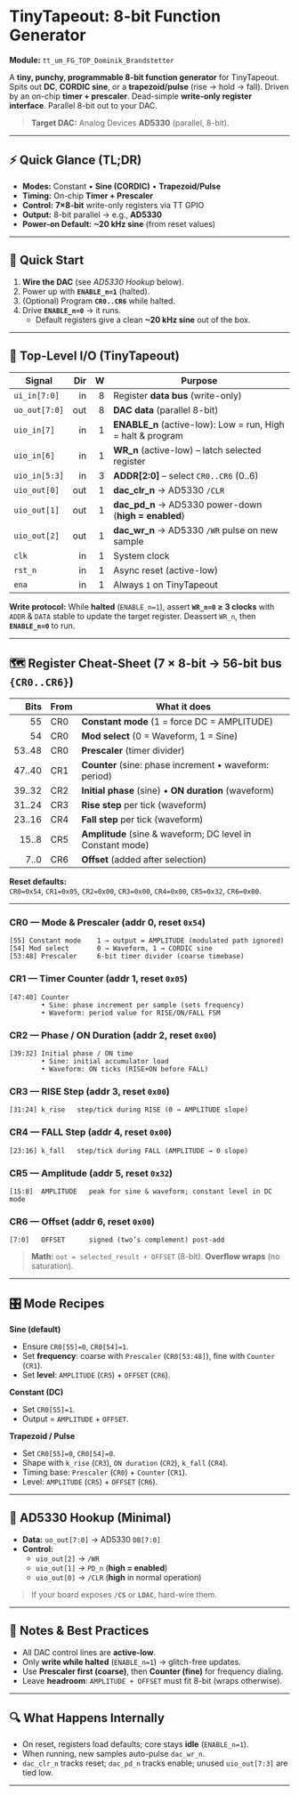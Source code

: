 # TinyTapeout: 8-bit Function Generator  
**Module:** `tt_um_FG_TOP_Dominik_Brandstetter`

A **tiny, punchy, programmable 8-bit function generator** for TinyTapeout. Spits out **DC**, **CORDIC sine**, or a **trapezoid/pulse** (rise → hold → fall). Driven by an on-chip **timer + prescaler**. Dead-simple **write-only register interface**. Parallel 8-bit out to your DAC.

> **Target DAC:** Analog Devices **AD5330** (parallel, 8-bit).

---

## ⚡ Quick Glance (TL;DR)

- **Modes:** Constant • **Sine (CORDIC)** • **Trapezoid/Pulse**  
- **Timing:** On-chip **Timer + Prescaler**  
- **Control:** **7×8-bit** write-only registers via TT GPIO  
- **Output:** 8-bit parallel → e.g., **AD5330**  
- **Power-on Default:** **~20 kHz sine** (from reset values)

---

## 🚀 Quick Start

1. **Wire the DAC** (see *AD5330 Hookup* below).  
2. Power up with **`ENABLE_n=1`** (halted).  
3. (Optional) Program **`CR0..CR6`** while halted.  
4. Drive **`ENABLE_n=0`** → it runs.  
   - Default registers give a clean **~20 kHz sine** out of the box.

---

## 🧰 Top-Level I/O (TinyTapeout)

| Signal         | Dir | W | Purpose |
|---|---:|---:|---|
| `ui_in[7:0]`   | in  | 8 | Register **data bus** (write-only) |
| `uo_out[7:0]`  | out | 8 | **DAC data** (parallel 8-bit) |
| `uio_in[7]`    | in  | 1 | **ENABLE_n** (active-low): Low = run, High = halt & program |
| `uio_in[6]`    | in  | 1 | **WR_n** (active-low) – latch selected register |
| `uio_in[5:3]`  | in  | 3 | **ADDR[2:0]** – select `CR0..CR6` (0..6) |
| `uio_out[0]`   | out | 1 | **dac_clr_n** → AD5330 `/CLR` |
| `uio_out[1]`   | out | 1 | **dac_pd_n** → AD5330 power-down (**high = enabled**) |
| `uio_out[2]`   | out | 1 | **dac_wr_n** → AD5330 `/WR` pulse on new sample |
| `clk`          | in  | 1 | System clock |
| `rst_n`        | in  | 1 | Async reset (active-low) |
| `ena`          | in  | 1 | Always `1` on TinyTapeout |

**Write protocol:** While **halted** (`ENABLE_n=1`), assert **`WR_n=0` ≥ 3 clocks** with `ADDR` & `DATA` stable to update the target register. Deassert `WR_n`, then **`ENABLE_n=0`** to run.

---

## 🗺️ Register Cheat-Sheet (7 × 8-bit → 56-bit bus `{CR0..CR6}`)

| Bits   | From | What it does |
|---:|---|---|
| 55     | CR0 | **Constant mode** (1 = force DC = AMPLITUDE) |
| 54     | CR0 | **Mod select** (0 = Waveform, 1 = Sine) |
| 53..48 | CR0 | **Prescaler** (timer divider) |
| 47..40 | CR1 | **Counter** (sine: phase increment • waveform: period) |
| 39..32 | CR2 | **Initial phase** (sine) • **ON duration** (waveform) |
| 31..24 | CR3 | **Rise step** per tick (waveform) |
| 23..16 | CR4 | **Fall step** per tick (waveform) |
| 15..8  | CR5 | **Amplitude** (sine & waveform; DC level in Constant mode) |
| 7..0   | CR6 | **Offset** (added after selection) |

**Reset defaults:**  
`CR0=0x54`, `CR1=0x05`, `CR2=0x00`, `CR3=0x00`, `CR4=0x00`, `CR5=0x32`, `CR6=0x00`.

---

### CR0 — Mode & Prescaler (addr 0, reset `0x54`)
```
[55] Constant mode    1 → output = AMPLITUDE (modulated path ignored)
[54] Mod select       0 → Waveform, 1 → CORDIC sine
[53:48] Prescaler     6-bit timer divider (coarse timebase)
```

### CR1 — Timer Counter (addr 1, reset `0x05`)
```
[47:40] Counter
        • Sine: phase increment per sample (sets frequency)
        • Waveform: period value for RISE/ON/FALL FSM
```

### CR2 — Phase / ON Duration (addr 2, reset `0x00`)
```
[39:32] Initial phase / ON time
        • Sine: initial accumulator load
        • Waveform: ON ticks (RISE+ON before FALL)
```

### CR3 — RISE Step (addr 3, reset `0x00`)
```
[31:24] k_rise   step/tick during RISE (0 → AMPLITUDE slope)
```

### CR4 — FALL Step (addr 4, reset `0x00`)
```
[23:16] k_fall   step/tick during FALL (AMPLITUDE → 0 slope)
```

### CR5 — Amplitude (addr 5, reset `0x32`)
```
[15:8]  AMPLITUDE   peak for sine & waveform; constant level in DC mode
```

### CR6 — Offset (addr 6, reset `0x00`)
```
[7:0]   OFFSET      signed (two’s complement) post-add
```

> **Math:** `out = selected_result + OFFSET` (8-bit). **Overflow wraps** (no saturation).

---

## 🎛️ Mode Recipes

**Sine (default)**
- Ensure `CR0[55]=0`, `CR0[54]=1`.  
- Set **frequency**: coarse with `Prescaler` (`CR0[53:48]`), fine with `Counter` (`CR1`).  
- Set **level**: `AMPLITUDE` (`CR5`) + `OFFSET` (`CR6`).

**Constant (DC)**
- Set `CR0[55]=1`.  
- Output = `AMPLITUDE` + `OFFSET`.

**Trapezoid / Pulse**
- Set `CR0[55]=0`, `CR0[54]=0`.  
- Shape with `k_rise` (`CR3`), `ON duration` (`CR2`), `k_fall` (`CR4`).  
- Timing base: `Prescaler` (`CR0`) + `Counter` (`CR1`).  
- Level: `AMPLITUDE` (`CR5`) + `OFFSET` (`CR6`).

---

## 🔌 AD5330 Hookup (Minimal)

- **Data:** `uo_out[7:0]` → AD5330 `DB[7:0]`  
- **Control:**  
  - `uio_out[2]` → `/WR`  
  - `uio_out[1]` → `PD_n` (**high = enabled**)  
  - `uio_out[0]` → `/CLR` (**high** in normal operation)

> If your board exposes **`/CS`** or **`LDAC`**, hard-wire them.

---

## 📝 Notes & Best Practices

- All DAC control lines are **active-low**.  
- Only **write while halted** (`ENABLE_n=1`) → glitch-free updates.  
- Use **Prescaler first (coarse)**, then **Counter (fine)** for frequency dialing.  
- Leave **headroom**: `AMPLITUDE + OFFSET` must fit 8-bit (wraps otherwise).

---

## 🔍 What Happens Internally

- On reset, registers load defaults; core stays **idle** (`ENABLE_n=1`).  
- When running, new samples auto-pulse `dac_wr_n`.  
- `dac_clr_n` tracks reset; `dac_pd_n` tracks enable; unused `uio_out[7:3]` are tied low.

---
